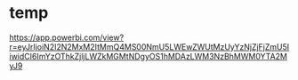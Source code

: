 # temp

https://app.powerbi.com/view?r=eyJrIjoiN2I2N2MxM2ItMmQ4MS00NmU5LWEwZWUtMzUyYzNjZjFjZmU5IiwidCI6ImYzOThkZjljLWZkMGMtNDgyOS1hMDAzLWM3NzBhMWM0YTA2MyJ9
